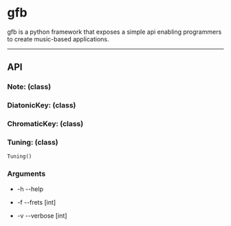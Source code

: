 # gfb
gfb is a python framework that exposes a simple api enabling programmers to create music-based applications.

<hr/>

## API

### Note: (class)


### DiatonicKey: (class)
### ChromaticKey: (class)


### Tuning: (class)

```
Tuning()
```


### Arguments

* -h --help  

* -f --frets [int] 
* -v --verbose [int] 

